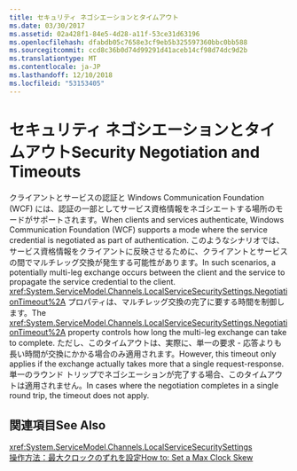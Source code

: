 ```yaml
---
title: セキュリティ ネゴシエーションとタイムアウト
ms.date: 03/30/2017
ms.assetid: 02a428f1-84e5-4d28-a11f-53ce31d63196
ms.openlocfilehash: dfabdb05c7658e3cf9eb5b325597360bbc0bb588
ms.sourcegitcommit: ccd8c36b0d74d99291d41aceb14cf98d74dc9d2b
ms.translationtype: MT
ms.contentlocale: ja-JP
ms.lasthandoff: 12/10/2018
ms.locfileid: "53153405"
---
```

# <a name="security-negotiation-and-timeouts"></a><span data-ttu-id="401f0-102">セキュリティ ネゴシエーションとタイムアウト</span><span class="sxs-lookup"><span data-stu-id="401f0-102">Security Negotiation and Timeouts</span></span>
<span data-ttu-id="401f0-103">クライアントとサービスの認証と Windows Communication Foundation (WCF) には、認証の一部としてサービス資格情報をネゴシエートする場所のモードがサポートされます。</span><span class="sxs-lookup"><span data-stu-id="401f0-103">When clients and services authenticate, Windows Communication Foundation (WCF) supports a mode where the service credential is negotiated as part of authentication.</span></span> <span data-ttu-id="401f0-104">このようなシナリオでは、サービス資格情報をクライアントに反映させるために、クライアントとサービスの間でマルチレッグ交換が発生する可能性があります。</span><span class="sxs-lookup"><span data-stu-id="401f0-104">In such scenarios, a potentially multi-leg exchange occurs between the client and the service to propagate the service credential to the client.</span></span> <span data-ttu-id="401f0-105"><xref:System.ServiceModel.Channels.LocalServiceSecuritySettings.NegotiationTimeout%2A> プロパティは、マルチレッグ交換の完了に要する時間を制御します。</span><span class="sxs-lookup"><span data-stu-id="401f0-105">The <xref:System.ServiceModel.Channels.LocalServiceSecuritySettings.NegotiationTimeout%2A> property controls how long the multi-leg exchange can take to complete.</span></span> <span data-ttu-id="401f0-106">ただし、このタイムアウトは、実際に、単一の要求 - 応答よりも長い時間が交換にかかる場合のみ適用されます。</span><span class="sxs-lookup"><span data-stu-id="401f0-106">However, this timeout only applies if the exchange actually takes more that a single request-response.</span></span> <span data-ttu-id="401f0-107">単一のラウンド トリップでネゴシエーションが完了する場合、このタイムアウトは適用されません。</span><span class="sxs-lookup"><span data-stu-id="401f0-107">In cases where the negotiation completes in a single round trip, the timeout does not apply.</span></span>  
  
## <a name="see-also"></a><span data-ttu-id="401f0-108">関連項目</span><span class="sxs-lookup"><span data-stu-id="401f0-108">See Also</span></span>  
 <xref:System.ServiceModel.Channels.LocalServiceSecuritySettings>  
 [<span data-ttu-id="401f0-109">操作方法：最大クロックのずれを設定</span><span class="sxs-lookup"><span data-stu-id="401f0-109">How to: Set a Max Clock Skew</span></span>](../../../../docs/framework/wcf/feature-details/how-to-set-a-max-clock-skew.md)
